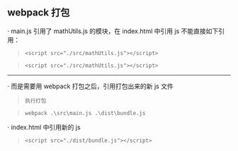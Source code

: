 ## webpack 打包

· main.js 引用了 mathUtils.js 的模块，在 index.html 中引用 js 不能直接如下引用：

> `<script src="./src/mathUtils.js"></script>`

> `<script src="./src/mathUtils.js"></script>`

---

· 而是需要用 webpack 打包之后，引用打包出来的新 js 文件

> `执行打包`

> `webpack .\src\main.js .\dist\bundle.js`

· index.html 中引用新的 js

> `<script src="./dist/bundle.js"></script>`
